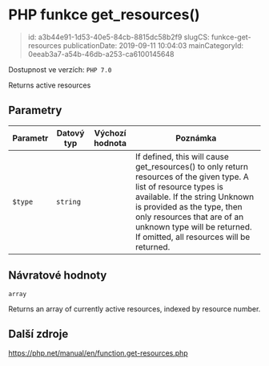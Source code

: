 PHP funkce get_resources()
================================

> id: a3b44e91-1d53-40e5-84cb-8815dc58b2f9
> slugCS: funkce-get-resources
> publicationDate: 2019-09-11 10:04:03
> mainCategoryId: 0eeab3a7-a54b-46db-a253-ca6100145648

Dostupnost ve verzích: `PHP 7.0`

Returns active resources


Parametry
--------------

| Parametr | Datový typ | Výchozí hodnota | Poznámka |
|-----|-----|-----|-----|
| `$type` | `string` |  | If defined, this will cause get_resources() to only return resources of the given type. A list of resource types is available. If the string Unknown is provided as the type, then only resources that are of an unknown type will be returned. If omitted, all resources will be returned. |


Návratové hodnoty
----------------

`array`

Returns an array of currently active resources, indexed by resource number.

Další zdroje
------------

https://php.net/manual/en/function.get-resources.php
